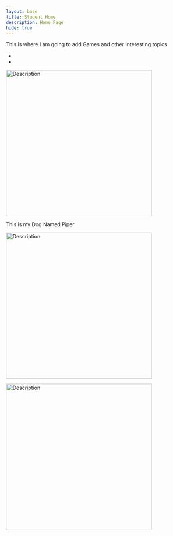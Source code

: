```yaml
---
layout: base
title: Student Home
description: Home Page
hide: true
---
```


This is where I am going to add Games and other Interesting topics

-
-

<img src="images/IMG_5269 copy.JPG" alt="Description"
style="width:400px; height:auto;">

This is my Dog Named Piper

<img src=(images/Mountain.webp) alt="Description"
style="width:400px; height:auto;">

<img src=(images/x2.jpeg) alt="Description"
style="width:400px; height:auto;">